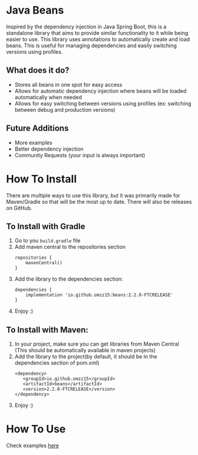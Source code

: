 # Java Beans

Inspired by the dependency injection in Java Spring Boot, this is a standalone library that aims to provide similar functionality to it while being easier to use. This library uses annotations to automatically create and load beans. This is useful for managing dependencies and easily switching versions using profiles.

## What does it do?
- Stores all beans in one spot for easy access
- Allows for automatic dependency injection where beans will be loaded automatically when needed
- Allows for easy switching between versions using profiles (ex: switching between debug and production versions)

## Future Additions
- More examples
- Better dependency injection
- Community Requests (your input is always important)

# How To Install
There are multiple ways to use this library, but it was primarily made for Maven/Gradle so that will be the most up to date. There will also be releases on GitHub.

## To Install with Gradle
1. Go to you `build.gradle` file
2. Add maven central to the repositories section
    ```
    repositories {
        mavenCentral()
    }
    ```
3. Add the library to the dependencies section:
    ```
    dependencies {
        implementation 'io.github.omzz15:beans:2.2.0-FTCRELEASE'
    }
    ```
4. Enjoy :)

## To Install with Maven:
1. In your project, make sure you can get libraries from Maven Central (This should be automatically available in maven projects)
2. Add the library to the project(by default, it should be in the dependencies section of pom.xml)
   ```
   <dependency>
      <groupId>io.github.omzz15</groupId>
      <artifactId>beans</artifactId>
      <version>2.2.0-FTCRELEASE</version>
   </dependency>
   ```
3. Enjoy :)

# How To Use
Check examples [here](./src/test/java/examples)

